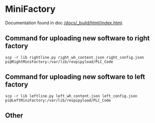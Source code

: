 # MiniFactory

Documentation found in doc [/docs/_build/html/index.html](/docs/_build/html/index.html "/docs/_build/html/index.html").

## Command for uploading new software to right factory

```
scp -r lib rightline.py right_wh_content.json right_config.json pi@RightMiniFactory:/var/lib/revpipyload/PLC_Code
```

## Command for uploading new software to left factory

```
scp -r lib leftline.py left_wh_content.json left_config.json pi@LeftMiniFactory:/var/lib/revpipyload/PLC_Code
```

## Other

